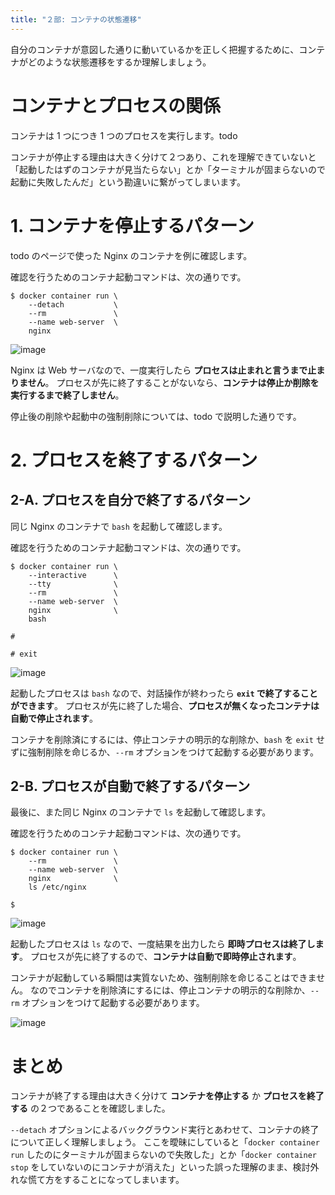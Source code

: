 ```yaml
---
title: "２部: コンテナの状態遷移"
---
```


自分のコンテナが意図した通りに動いているかを正しく把握するために、コンテナがどのような状態遷移をするか理解しましょう。

# コンテナとプロセスの関係
コンテナは 1 つにつき 1 つのプロセスを実行します。todo

コンテナが停止する理由は大きく分けて２つあり、これを理解できていないと「起動したはずのコンテナが見当たらない」とか「ターミナルが固まらないので起動に失敗したんだ」という勘違いに繋がってしまいます。

# 1. コンテナを停止するパターン
todo のページで使った Nginx のコンテナを例に確認します。

確認を行うためのコンテナ起動コマンドは、次の通りです。

```:Host Machine
$ docker container run \
    --detach           \
    --rm               \
    --name web-server  \
    nginx
```

![image](/images/structure/structure.024.jpeg)

Nginx は Web サーバなので、一度実行したら **プロセスは止まれと言うまで止まりません**。
プロセスが先に終了することがないなら、**コンテナは停止か削除を実行するまで終了しません**。

停止後の削除や起動中の強制削除については、todo で説明した通りです。

# 2. プロセスを終了するパターン
## 2-A. プロセスを自分で終了するパターン
同じ Nginx のコンテナで `bash` を起動して確認します。

確認を行うためのコンテナ起動コマンドは、次の通りです。

```:Host Machine
$ docker container run \
    --interactive      \
    --tty              \
    --rm               \
    --name web-server  \
    nginx              \
    bash

#
```

```:Container
# exit
```

![image](/images/structure/structure.025.jpeg)

起動したプロセスは `bash` なので、対話操作が終わったら **`exit` で終了することができます**。
プロセスが先に終了した場合、**プロセスが無くなったコンテナは自動で停止されます**。

コンテナを削除済にするには、停止コンテナの明示的な削除か、`bash` を `exit` せずに強制削除を命じるか、`--rm` オプションをつけて起動する必要があります。

## 2-B. プロセスが自動で終了するパターン
最後に、また同じ Nginx のコンテナで `ls` を起動して確認します。

確認を行うためのコンテナ起動コマンドは、次の通りです。

```:Host Machine
$ docker container run \
    --rm               \
    --name web-server  \
    nginx              \
    ls /etc/nginx

$
```

![image](/images/structure/structure.026.jpeg)

起動したプロセスは `ls` なので、一度結果を出力したら **即時プロセスは終了します**。
プロセスが先に終了するので、**コンテナは自動で即時停止されます**。

コンテナが起動している瞬間は実質ないため、強制削除を命じることはできません。
なのでコンテナを削除済にするには、停止コンテナの明示的な削除か、`--rm` オプションをつけて起動する必要があります。

![image](/images/structure/structure.027.jpeg)

# まとめ
コンテナが終了する理由は大きく分けて **コンテナを停止する** か **プロセスを終了する** の２つであることを確認しました。
    
`--detach` オプションによるバックグラウンド実行とあわせて、コンテナの終了について正しく理解しましょう。
ここを曖昧にしていると「`docker container run` したのにターミナルが固まらないので失敗した」とか「`docker container stop` をしていないのにコンテナが消えた」といった誤った理解のまま、検討外れな慌て方をすることになってしまいます。